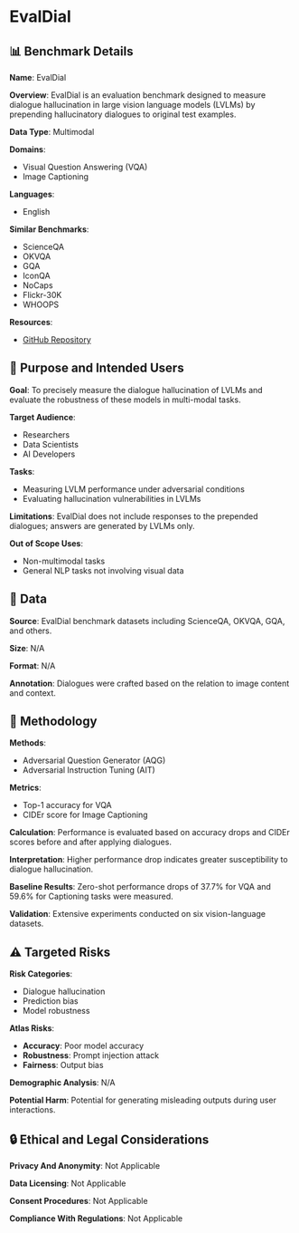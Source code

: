 # EvalDial

## 📊 Benchmark Details

**Name**: EvalDial

**Overview**: EvalDial is an evaluation benchmark designed to measure dialogue hallucination in large vision language models (LVLMs) by prepending hallucinatory dialogues to original test examples.

**Data Type**: Multimodal

**Domains**:
- Visual Question Answering (VQA)
- Image Captioning

**Languages**:
- English

**Similar Benchmarks**:
- ScienceQA
- OKVQA
- GQA
- IconQA
- NoCaps
- Flickr-30K
- WHOOPS

**Resources**:
- [GitHub Repository](https://github.com/dongmean/LVLM_DialHalu)

## 🎯 Purpose and Intended Users

**Goal**: To precisely measure the dialogue hallucination of LVLMs and evaluate the robustness of these models in multi-modal tasks.

**Target Audience**:
- Researchers
- Data Scientists
- AI Developers

**Tasks**:
- Measuring LVLM performance under adversarial conditions
- Evaluating hallucination vulnerabilities in LVLMs

**Limitations**: EvalDial does not include responses to the prepended dialogues; answers are generated by LVLMs only.

**Out of Scope Uses**:
- Non-multimodal tasks
- General NLP tasks not involving visual data

## 💾 Data

**Source**: EvalDial benchmark datasets including ScienceQA, OKVQA, GQA, and others.

**Size**: N/A

**Format**: N/A

**Annotation**: Dialogues were crafted based on the relation to image content and context.

## 🔬 Methodology

**Methods**:
- Adversarial Question Generator (AQG)
- Adversarial Instruction Tuning (AIT)

**Metrics**:
- Top-1 accuracy for VQA
- CIDEr score for Image Captioning

**Calculation**: Performance is evaluated based on accuracy drops and CIDEr scores before and after applying dialogues.

**Interpretation**: Higher performance drop indicates greater susceptibility to dialogue hallucination.

**Baseline Results**: Zero-shot performance drops of 37.7% for VQA and 59.6% for Captioning tasks were measured.

**Validation**: Extensive experiments conducted on six vision-language datasets.

## ⚠️ Targeted Risks

**Risk Categories**:
- Dialogue hallucination
- Prediction bias
- Model robustness

**Atlas Risks**:
- **Accuracy**: Poor model accuracy
- **Robustness**: Prompt injection attack
- **Fairness**: Output bias

**Demographic Analysis**: N/A

**Potential Harm**: Potential for generating misleading outputs during user interactions.

## 🔒 Ethical and Legal Considerations

**Privacy And Anonymity**: Not Applicable

**Data Licensing**: Not Applicable

**Consent Procedures**: Not Applicable

**Compliance With Regulations**: Not Applicable
